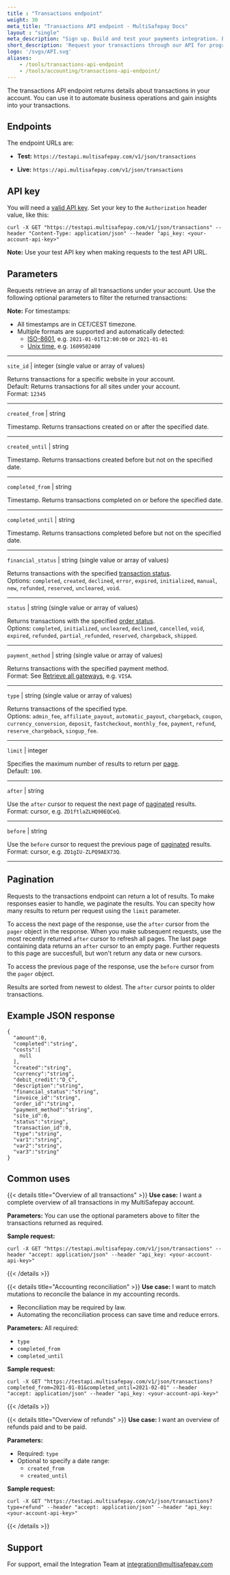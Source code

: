 ```yaml
---
title : "Transactions endpoint"
weight: 30
meta_title: "Transactions API endpoint - MultiSafepay Docs"
layout : "single"
meta_description: "Sign up. Build and test your payments integration. Explore our products and services. Use our API Reference, SDKs, and wrappers. Get support."
short_description: 'Request your transactions through our API for programmatic integrations.'
logo: '/svgs/API.svg'
aliases: 
    - /tools/transactions-api-endpoint
    - /tools/accounting/transactions-api-endpoint/
---
```


The transactions API endpoint returns details about transactions in your account. You can use it to automate business operations and gain insights into your transactions.

## Endpoints

The endpoint URLs are:

- **Test:** `https://testapi.multisafepay.com/v1/json/transactions`

- **Live:** `https://api.multisafepay.com/v1/json/transactions`

## API key

You will need a [valid API key](/tools/multisafepay-control/get-your-api-key/). Set your key to the `Authorization` header value, like this:

```
curl -X GET "https://testapi.multisafepay.com/v1/json/transactions" --header "Content-Type: application/json" --header "api_key: <your-account-api-key>"
```

**Note:** Use your test API key when making requests to the test API URL.

## Parameters 

Requests retrieve an array of all transactions under your account. Use the following optional parameters to filter the returned transactions:

**Note:** For timestamps:  

- All timestamps are in CET/CEST timezone.  
- Multiple formats are supported and automatically detected:  
  - [ISO-8601](https://en.wikipedia.org/wiki/ISO_8601), e.g. `2021-01-01T12:00:00` or `2021-01-01`  
  - [Unix time](https://en.wikipedia.org/wiki/Unix_time), e.g. `1609502400`

------------------
`site_id` | integer (single value or array of values)

Returns transactions for a specific website in your account.  
Default: Returns transactions for all sites under your account.  
Format: `12345`

------------------
`created_from` | string

Timestamp. Returns transactions created on or after the specified date.     

------------------
`created_until` | string 

Timestamp. Returns transactions created before but not on the specified date.  

------------------
`completed_from` | string 

Timestamp. Returns transactions completed on or before the specified date.  

------------------
`completed_until` | string 

Timestamp. Returns transactions completed before but not on the specified date.  

------------------
`financial_status` | string (single value or array of values)

Returns transactions with the specified [transaction status](/payments/multisafepay-statuses/).  
Options: `completed`, `created`, `declined`, `error`, `expired`, `initialized`, `manual`, `new`, `refunded`, `reserved`, `uncleared`, `void`.               

------------------
`status` | string (single value or array of values)

Returns transactions with the specified [order status](/payments/multisafepay-statuses/).  
Options: `completed`, `initialized`, `uncleared`, `declined`, `cancelled`, `void`, `expired`, `refunded`, `partial_refunded`, `reserved`, `chargeback`, `shipped`.   

------------------
`payment_method` | string (single value or array of values)

Returns transactions with the specified payment method.  
Format: See [Retrieve all gateways](/api/#retrieve-all-gateways), e.g. `VISA`. 

------------------
`type` | string (single value or array of values)

Returns transactions of the specified type.  
Options: `admin_fee`, `affiliate_payout`, `automatic_payout`, `chargeback`, `coupon`, `currency_conversion`, `deposit`, `fastcheckout`, `monthly_fee`, `payment`, `refund`, `reserve_chargeback`, `singup_fee`.

------------------
`limit` | integer

Specifies the maximum number of results to return per [page](#pagination).  
Default: `100`.

------------------
`after` | string

Use the `after` cursor to request the next page of [paginated](#pagination) results.  
Format: cursor, e.g. `ZD1ftlaZLHQ90EQCeQ`.

------------------
`before` | string

Use the `before` cursor to request the previous page of [paginated](#pagination) results.  
Format: cursor, e.g. `ZD1gIU-ZLPQ9AEX73Q`.

------------------

## Pagination
Requests to the transactions endpoint can return a lot of results. To make responses easier to handle, we paginate the results. You can specity how many results to return per request using the `limit` parameter. 

To access the next page of the response, use the `after` cursor from the `pager` object in the response. When you make subsequent requests, use the most recently returned `after` cursor to refresh all pages. The last page containing data returns an `after` cursor to an empty page. Further requests to this page are succesfull, but won't return any data or new cursors. 

To access the previous page of the response, use the `before` cursor from the `pager` object.

Results are sorted from newest to oldest. The `after` cursor points to older transactions.

## Example JSON response

```
{
  "amount":0,
  "completed":"string",
  "costs":[
    null
  ],
  "created":"string",
  "currency":"string",
  "debit_credit":"D_C",
  "description":"string",
  "financial_status":"string",
  "invoice_id":"string",
  "order_id":"string",
  "payment_method":"string",
  "site_id":0,
  "status":"string",
  "transaction_id":0,
  "type":"string",
  "var1":"string",
  "var2":"string",
  "var3":"string"
}
```

## Common uses

{{< details title="Overview of all transactions" >}}
**Use case:** I want a complete overview of all transactions in my MultiSafepay account.

**Parameters:** You can use the optional parameters above to filter the transactions returned as required.

**Sample request:**
```
curl -X GET "https://testapi.multisafepay.com/v1/json/transactions" --header "accept: application/json" --header "api_key: <your-account-api-key>"
```  
{{< /details >}}

{{< details title="Accounting reconciliation" >}}
**Use case:** I want to match mutations to reconcile the balance in my accounting records.

- Reconciliation may be required by law.
- Automating the reconciliation process can save time and reduce errors.

**Parameters:** All required:

- `type` 
- `completed_from` 
- `completed_until` 

**Sample request:**
```
curl -X GET "https://testapi.multisafepay.com/v1/json/transactions?completed_from=2021-01-01&completed_until=2021-02-01" --header "accept: application/json" --header "api_key: <your-account-api-key>"
```

{{< /details >}}

{{< details title="Overview of refunds" >}}
**Use case:** I want an overview of refunds paid and to be paid.

**Parameters:** 

- Required: `type`  
- Optional to specify a date range:
  - `created_from` 
  - `created_until` 

**Sample request:**
```
curl -X GET "https://testapi.multisafepay.com/v1/json/transactions?type=refund" --header "accept: application/json" --header "api_key: <your-account-api-key>"
```
{{< /details >}}

## Support

For support, email the Integration Team at <integration@multisafepay.com>

